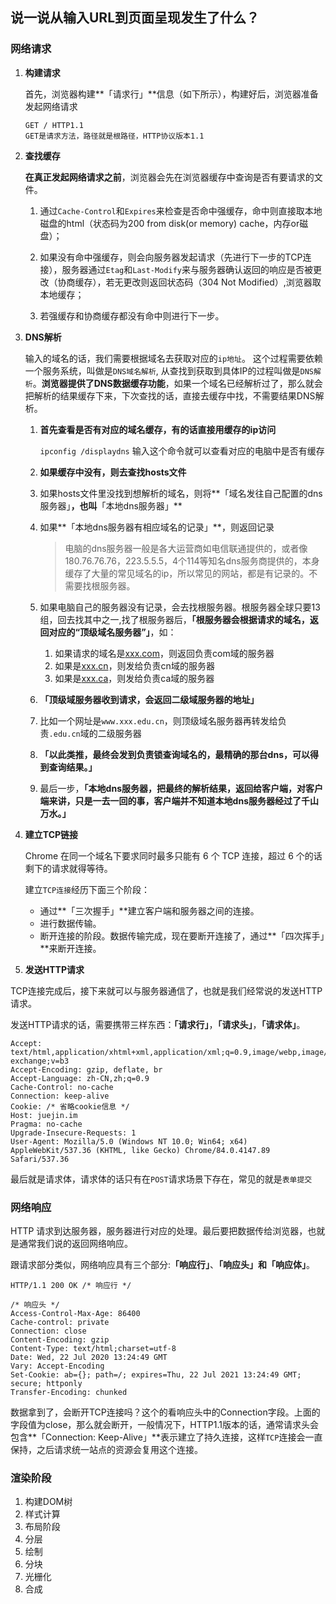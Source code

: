 ## **说一说从输入URL到页面呈现发生了什么？**

### 网络请求

1. **构建请求**

   首先，浏览器构建**「请求行」**信息（如下所示），构建好后，浏览器准备发起网络请求

   ```
   GET / HTTP1.1
   GET是请求方法，路径就是根路径，HTTP协议版本1.1
   ```


2. **查找缓存**

   **在真正发起网络请求之前**，浏览器会先在浏览器缓存中查询是否有要请求的文件。

   1. 通过`Cache-Control`和`Expires`来检查是否命中强缓存，命中则直接取本地磁盘的html（状态码为200 from disk(or memory)  cache，内存or磁盘）；

   2. 如果没有命中强缓存，则会向服务器发起请求（先进行下一步的TCP连接），服务器通过`Etag`和`Last-Modify`来与服务器确认返回的响应是否被更改（协商缓存），若无更改则返回状态码（304 Not Modified）,浏览器取本地缓存；

   3. 若强缓存和协商缓存都没有命中则进行下一步。

3. **DNS解析**

   输入的域名的话，我们需要根据域名去获取对应的`ip地址`。 这个过程需要依赖一个服务系统，叫做是`DNS域名解析`, 从查找到获取到具体IP的过程叫做是`DNS解析`。**浏览器提供了DNS数据缓存功能**，如果一个域名已经解析过了，那么就会把解析的结果缓存下来，下次查找的话，直接去缓存中找，不需要结果DNS解析。

   1. **首先查看是否有对应的域名缓存，有的话直接用缓存的ip访问**

      `ipconfig /displaydns` 输入这个命令就可以查看对应的电脑中是否有缓存

   2. **如果缓存中没有，则去查找hosts文件**

   3. 如果hosts文件里没找到想解析的域名，则将**「域名发往自己配置的dns服务器」**，也叫**「本地dns服务器」**

   4. 如果**「本地dns服务器有相应域名的记录」**，则返回记录

      > 电脑的dns服务器一般是各大运营商如电信联通提供的，或者像180.76.76.76，223.5.5.5，4个114等知名dns服务商提供的，本身缓存了大量的常见域名的ip，所以常见的网站，都是有记录的。不需要找根服务器。
      
   5. 如果电脑自己的服务器没有记录，会去找根服务器。根服务器全球只要13组，回去找其中之一,找了根服务器后，**「根服务器会根据请求的域名，返回对应的“顶级域名服务器”」**，如：

      1. 如果请求的域名是[xxx.com](https://link.zhihu.com/?target=http%3A//xxx.com)，则返回负责com域的服务器
      2. 如果是[xxx.cn](https://link.zhihu.com/?target=http%3A//xxx.cn)，则发给负责cn域的服务器
      3. 如果是[xxx.ca](https://link.zhihu.com/?target=http%3A//xxx.ca)，则发给负责ca域的服务器

   6. **「顶级域服务器收到请求，会返回二级域服务器的地址」**
      
   1. 比如一个网址是`www.xxx.edu.cn`，则顶级域名服务器再转发给负责`.edu.cn`域的二级服务器
      
   7. **「以此类推，最终会发到负责锁查询域名的，最精确的那台dns，可以得到查询结果。」**

   8. 最后一步，**「本地dns服务器，把最终的解析结果，返回给客户端，对客户端来讲，只是一去一回的事，客户端并不知道本地dns服务器经过了千山万水。」**

4. **建立TCP链接**

   Chrome 在同一个域名下要求同时最多只能有 6 个 TCP 连接，超过 6 个的话剩下的请求就得等待。

   建立`TCP连接`经历下面三个阶段：

   - 通过**「三次握手」**建立客户端和服务器之间的连接。
   - 进行数据传输。
   - 断开连接的阶段。数据传输完成，现在要断开连接了，通过**「四次挥手」**来断开连接。

5.  **发送HTTP请求**

   TCP连接完成后，接下来就可以与服务器通信了，也就是我们经常说的发送HTTP请求。

   发送HTTP请求的话，需要携带三样东西：**「请求行」**，**「请求头」**，**「请求体」**。

   ```http
   Accept: text/html,application/xhtml+xml,application/xml;q=0.9,image/webp,image/apng,*/*;q=0.8,application/signed-exchange;v=b3
   Accept-Encoding: gzip, deflate, br
   Accept-Language: zh-CN,zh;q=0.9
   Cache-Control: no-cache
   Connection: keep-alive
   Cookie: /* 省略cookie信息 */
   Host: juejin.im
   Pragma: no-cache
   Upgrade-Insecure-Requests: 1
   User-Agent: Mozilla/5.0 (Windows NT 10.0; Win64; x64) AppleWebKit/537.36 (KHTML, like Gecko) Chrome/84.0.4147.89 Safari/537.36
   ```

最后就是请求体，请求体的话只有在`POST`请求场景下存在，常见的就是`表单提交`

### 网络响应

HTTP 请求到达服务器，服务器进行对应的处理。最后要把数据传给浏览器，也就是通常我们说的返回网络响应。

跟请求部分类似，网络响应具有三个部分:**「响应行」**、**「响应头」**和**「响应体」**。

```http
HTTP/1.1 200 OK /* 响应行 */
```

```http
/* 响应头 */
Access-Control-Max-Age: 86400
Cache-control: private
Connection: close
Content-Encoding: gzip
Content-Type: text/html;charset=utf-8
Date: Wed, 22 Jul 2020 13:24:49 GMT
Vary: Accept-Encoding
Set-Cookie: ab={}; path=/; expires=Thu, 22 Jul 2021 13:24:49 GMT; secure; httponly
Transfer-Encoding: chunked
```

数据拿到了，会断开TCP连接吗？这个的看响应头中的Connection字段。上面的字段值为close，那么就会断开，一般情况下，HTTP1.1版本的话，通常请求头会包含**「Connection: Keep-Alive」**表示建立了持久连接，这样`TCP`连接会一直保持，之后请求统一站点的资源会复用这个连接。

### 渲染阶段

1. 构建DOM树
2. 样式计算
3. 布局阶段
4. 分层
5. 绘制
6. 分块
7. 光栅化
8. 合成